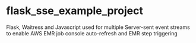 # flask_sse_example_project
Flask, Waitress and Javascript used for multiple Server-sent event streams to enable AWS EMR job console auto-refresh
and EMR step triggering


<!-- 
https://stackoverflow.com/questions/30645664/how-to-stop-server-sent-events 
https://medium.com/brillio-data-science/exposing-your-data-science-project-to-the-world-flask-with-a-waitress-8592f0356b27
-->